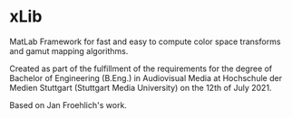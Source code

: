 # xLib
MatLab Framework for fast and easy to compute color space transforms and gamut mapping algorithms.

Created as part of the fulfillment of the requirements for the degree of Bachelor of Engineering (B.Eng.) in Audiovisual Media at Hochschule der Medien Stuttgart (Stuttgart Media University) on the 12th of July 2021.

Based on Jan Froehlich's work.
